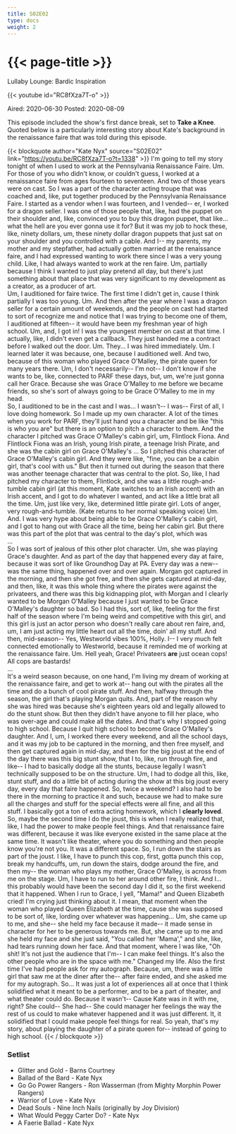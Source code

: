 ```yaml
---
title: S02E02
type: docs
weight: 2
---
```


# {{< page-title >}}

Lullaby Lounge: Bardic Inspiration

{{< youtube id="RC8fXza7T-o" >}}

Aired: 2020-06-30
Posted: 2020-08-09

This episode included the show's first dance break, set to <b>Take a Knee</b>.  Quoted below is a particularly interesting story about Kate's background in the renaissance faire that was told during this episode.

{{< blockquote author="Kate Nyx" source="S02E02" link="https://youtu.be/RC8fXza7T-o?t=1338" >}}
I'm going to tell my story tonight of when I used to work at the Pennsylvania Renaissance Faire.  Um.  For those of you who didn't know, or couldn't guess, I worked at a renaissance faire from ages fourteen to seventeen.  And two of those years were on cast.  So I was a part of the character acting troupe that was coached and, like, put together produced by the Pennsylvania Renaissance Faire.  I started as a vendor when I was fourteen, and I vended-- er, I worked for a dragon seller.  I was one of those people that, like, had the puppet on their shoulder and, like, convinced you to buy this dragon puppet, that like...  what the hell are you ever gonna use it for?  But it was my job to hock these, like, ninety dollars, um, these ninety dollar dragon puppets that just sat on your shoulder and you controlled with a cable.  And I-- my parents, my mother and my stepfather, had actually gotten married at the renaissance faire, and I had expressed wanting to work there since I was a very young child.  Like, I had always wanted to work at the ren faire.  Um, partially because I think I wanted to just play pretend all day, but there's just something about that place that was very significant to my development as a creator, as a producer of art.
<br />
Um, I auditioned for faire twice.  The first time I didn't get in, cause I think partially I was too young.  Um.  And then after the year where I was a dragon seller for a certain amount of weekends, and the people on cast had started to sort of recognize me and notice that I was trying to become one of them, I auditioned at fifteen-- it would have been my freshman year of high school.  Um, and, I got in!  I was the youngest member on cast at that time.  I actually, like, I didn't even get a callback.  They just handed me a contract before I walked out the door.  Um.  They...  I was hired immediately.  Um.  I learned later it was because, one, because I auditioned well.  And two, because of this woman who played Grace O'Malley, the pirate queen for many years there.  Um, I don't necessarily-- I'm not-- I don't know if she wants to be, like, connected to PARF these days, but, um, we're just gonna call her Grace.  Because she was Grace O'Malley to me before we became friends, so she's sort of always going to be Grace O'Malley to me in my head.
<br />
So, I auditioned to be in the cast and I was...  I wasn't-- I was-- First of all, I love doing homework.  So I made up my own character.  A lot of the times when you work for PARF, they'll just hand you a character and be like "this is who you are" but there is an option to pitch a character to them.  And the character I pitched was Grace O'Malley's cabin girl, um, Flintlock Fiona.  And Flintlock Fiona was an Irish, young Irish pirate, a teenage Irish Pirate, and she was the cabin girl on Grace O'Malley's ... So I pitched this character of Grace O'Malley's cabin girl.  And they were like, "fine, you can be a cabin girl, that's cool with us."  But then it turned out during the season that there was another teenage character that was central to the plot.  So, like, I had pitched my character to them, Flintlock, and she was a little rough-and-tumble cabin girl (at this moment, Kate switches to an Irish accent) with an Irish accent, and I got to do whatever I wanted, and act like a little brat all the time.  Um, just like very, like, determined little pirate girl.  Lots of anger, very rough-and-tumble.  (Kate returns to her normal speaking voice) Um.  And.  I was very hype about being able to be Grace O'Malley's cabin girl, and I got to hang out with Grace all the time, being her cabin girl.  But there was this part of the plot that was central to the day's plot, which was
<br />...<br />
So I was sort of jealous of this other plot character.  Um, she was playing Grace's daughter.  And as part of the day that happened every day at faire, because it was sort of like Groundhog Day at PA.  Every day was a new-- was the same thing, happened over and over again.  Morgan got captured in the morning, and then she got free, and then she gets captured at mid-day, and then, like, it was this whole thing where the pirates were against the privateers, and there was this big kidnapping plot, with Morgan and I clearly wanted to be Morgan O'Malley because I just wanted to be Grace O'Malley's daughter so bad.  So I had this, sort of, like, feeling for the first half of the season where I'm being weird and competitive with this girl, and this girl is just an actor person who doesn't really care about ren faire, and, um, I am just acting my little heart out all the time, doin' all my stuff.  And then, mid-season-- Yes, Westworld vibes 100%, Holly.  I-- I very much felt connected emotionally to Westworld, because it reminded me of working at the renaissance faire.  Um.  Hell yeah, Grace!  Privateers <b>are</b> just ocean cops!  All cops are bastards!
<br />...<br />
It's a weird season because, on one hand, I'm living my dream of working at the renaissance faire, and get to work at-- hang out with the pirates all the time and do a bunch of cool pirate stuff.  And then, halfway through the season, the girl that's playing Morgan quits.  And, part of the reason why she was hired was because she's eighteen years old and legally allowed to do the stunt show.  But then they didn't have anyone to fill her place, who was over-age and could make all the dates.  And that's why I stopped going to high school.  Because I quit high school to become Grace O'Malley's daughter.  And I, um, I worked there every weekend, and all the school days, and it was my job to be captured in the morning, and then free myself, and then get captured again in mid-day, and then for the big joust at the end of the day there was this big stunt show, that I to, like, run through fire, and like-- I had to basically dodge all the stunts, because legally I wasn't technically supposed to be on the structure.  Um, I had to dodge all this, like, stunt stuff, and do a little bit of acting during the show at this big joust every day, every day that faire happened.  So, twice a weekend?  I also had to be there in the morning to practice it and such, because we had to make sure all the charges and stuff for the special effects were all fine, and all this stuff.  I basically got a ton of extra acting homework, which I <b>clearly loved</b>.
<br />
So, maybe the second time I do the joust, this is when I really realized that, like, I had the power to make people feel things.  And that renaissance faire was different, because it was like everyone existed in the same place at the same time.  It wasn't like theater, where you do something and then people know you're not you.  It was a different space.  So, I run down the stairs as part of the joust.  I like, I have to punch this cop, first, gotta punch this cop, break my handcuffs, um, run down the stairs, dodge around the fire, and then my-- the woman who plays my mother, Grace O'Malley, is across from me on the stage.  Um, I have to run to her around other fire, I think.  And I...  this probably would have been the second day I did it, so the first weekend that it happened.  When I run to Grace, I yell, "Mama!" and Queen Elizabeth cried!  I'm crying just thinking about it.  I mean, that moment when the woman who played Queen Elizabeth at the time, cause she was supposed to be sort of, like, lording over whatever was happening...  Um, she came up to me, and she-- she held my face because it made-- it made sense in character for her to be generous towards me.  But, she came up to me and she held my face and she just said, "You called her 'Mama'," and she, like, had tears running down her face.  And that moment, where I was like, "Oh shit!  It's not just the audience that I'm-- I can make feel things.  It's also the other people who are in the space with me."  Changed my life.  Also the first time I've had people ask for my autograph.  Because, um, there was a little girl that saw me at the diner after the-- after faire ended, and she asked me for my autograph.  So...  It was just a lot of experiences all at once that I think solidified what it meant to be a performer, and to be a part of theater, and what theater could do.  Because it wasn't--  Cause Kate was in it with me, right?  She could--  She had--  She could manager her feelings the way the rest of us could to make whatever happened and it was just different.  It, it solidified that I could make people feel things for real.  So yeah, that's my story, about playing the daughter of a pirate queen for-- instead of going to high school.
{{< / blockquote >}}

### Setlist
* Glitter and Gold - Barns Courtney
* Ballad of the Bard - Kate Nyx
* Go Go Power Rangers - Ron Wasserman (from Mighty Morphin Power Rangers)
* Warrior of Love - Kate Nyx
* Dead Souls - Nine Inch Nails (originally by Joy Division)
* What Would Peggy Carter Do? - Kate Nyx
* A Faerie Ballad - Kate Nyx

